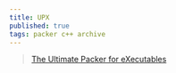 ```yaml
---
title: UPX
published: true
tags: packer c++ archive
---
```

> [The Ultimate Packer for eXecutables](https://upx.github.io/)
